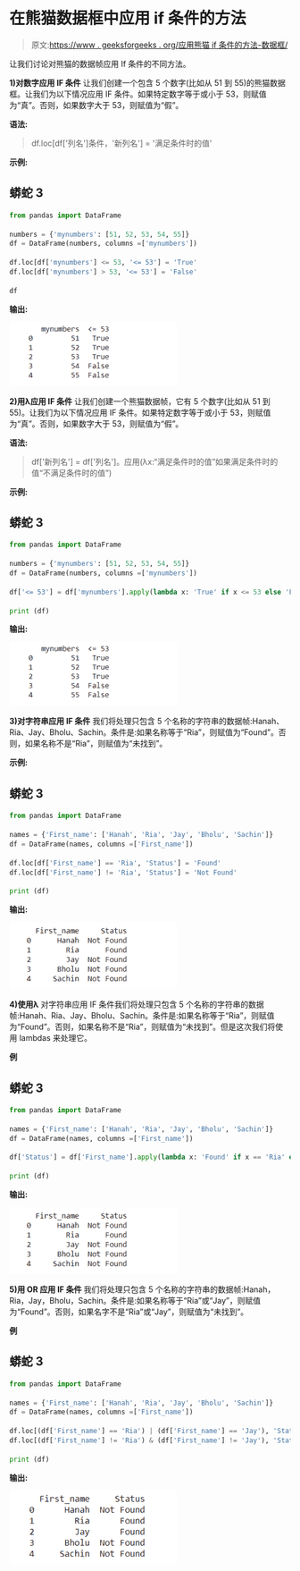 # 在熊猫数据框中应用 if 条件的方法

> 原文:[https://www . geeksforgeeks . org/应用熊猫 if 条件的方法-数据框/](https://www.geeksforgeeks.org/ways-to-apply-an-if-condition-in-pandas-dataframe/)

让我们讨论对熊猫的数据帧应用 If 条件的不同方法。

**1)对数字应用 IF 条件**
让我们创建一个包含 5 个数字(比如从 51 到 55)的熊猫数据框。让我们为以下情况应用 IF 条件。如果特定数字等于或小于 53，则赋值为“真”。否则，如果数字大于 53，则赋值为“假”。

**语法:**

> df.loc[df['列名']条件，'新列名'] = '满足条件时的值'

**示例:**

## 蟒蛇 3

```py
from pandas import DataFrame

numbers = {'mynumbers': [51, 52, 53, 54, 55]}
df = DataFrame(numbers, columns =['mynumbers'])

df.loc[df['mynumbers'] <= 53, '<= 53'] = 'True'
df.loc[df['mynumbers'] > 53, '<= 53'] = 'False'

df
```

**输出:**

![](img/edd06126eb1afeee35375af549b3e3ae.png)

**2)用λ应用 IF 条件**
让我们创建一个熊猫数据帧，它有 5 个数字(比如从 51 到 55)。让我们为以下情况应用 IF 条件。如果特定数字等于或小于 53，则赋值为“真”。否则，如果数字大于 53，则赋值为“假”。

**语法:**

> df['新列名'] = df['列名']。应用(λx:“满足条件时的值”如果满足条件时的值“不满足条件时的值”)

**示例:**

## 蟒蛇 3

```py
from pandas import DataFrame

numbers = {'mynumbers': [51, 52, 53, 54, 55]}
df = DataFrame(numbers, columns =['mynumbers'])

df['<= 53'] = df['mynumbers'].apply(lambda x: 'True' if x <= 53 else 'False')

print (df)
```

**输出:**

![](img/edd06126eb1afeee35375af549b3e3ae.png)

**3)对字符串应用 IF 条件**
我们将处理只包含 5 个名称的字符串的数据帧:Hanah、Ria、Jay、Bholu、Sachin。条件是:如果名称等于“Ria”，则赋值为“Found”。否则，如果名称不是“Ria”，则赋值为“未找到”。

**示例:**

## 蟒蛇 3

```py
from pandas import DataFrame

names = {'First_name': ['Hanah', 'Ria', 'Jay', 'Bholu', 'Sachin']}
df = DataFrame(names, columns =['First_name'])

df.loc[df['First_name'] == 'Ria', 'Status'] = 'Found' 
df.loc[df['First_name'] != 'Ria', 'Status'] = 'Not Found'

print (df)
```

**输出:**

![](img/7c8c52efca0a49d4aea113ff34ca4239.png)

**4)使用λ**
对字符串应用 IF 条件我们将处理只包含 5 个名称的字符串的数据帧:Hanah、Ria、Jay、Bholu、Sachin。条件是:如果名称等于“Ria”，则赋值为“Found”。否则，如果名称不是“Ria”，则赋值为“未找到”。但是这次我们将使用 lambdas 来处理它。

**例**

## 蟒蛇 3

```py
from pandas import DataFrame

names = {'First_name': ['Hanah', 'Ria', 'Jay', 'Bholu', 'Sachin']}
df = DataFrame(names, columns =['First_name'])

df['Status'] = df['First_name'].apply(lambda x: 'Found' if x == 'Ria' else 'Not Found')

print (df)
```

**输出:**

![](img/7c8c52efca0a49d4aea113ff34ca4239.png)

**5)用 OR 应用 IF 条件**
我们将处理只包含 5 个名称的字符串的数据帧:Hanah，Ria，Jay，Bholu，Sachin。条件是:如果名称等于“Ria”或“Jay”，则赋值为“Found”。否则，如果名字不是“Ria”或“Jay”，则赋值为“未找到”。

**例**

## 蟒蛇 3

```py
from pandas import DataFrame

names = {'First_name': ['Hanah', 'Ria', 'Jay', 'Bholu', 'Sachin']}
df = DataFrame(names, columns =['First_name'])

df.loc[(df['First_name'] == 'Ria') | (df['First_name'] == 'Jay'), 'Status'] = 'Found' 
df.loc[(df['First_name'] != 'Ria') & (df['First_name'] != 'Jay'), 'Status'] = 'Not Found' 

print (df)
```

**输出:**

![](img/16169917426cdb5ba0b6bce83add0358.png)